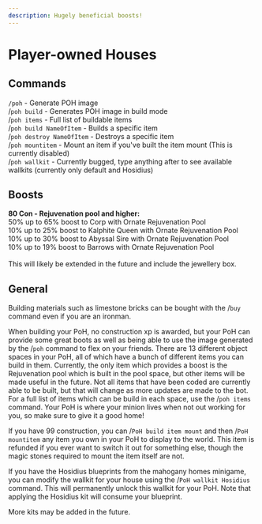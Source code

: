 ```yaml
---
description: Hugely beneficial boosts!
---
```


# Player-owned Houses

## Commands

`/poh` - Generate POH image\
/`poh build` - Generates POH image in build mode\
/`poh items` - Full list of buildable items\
/`poh build NameOfItem` - Builds a specific item\
/`poh destroy NameOfItem` - Destroys a specific item\
/`poh mountitem` - Mount an item if you've built the item mount (This is currently disabled)\
/`poh wallkit` - Currently bugged, type anything after to see available wallkits (currently only default and Hosidius)&#x20;

## Boosts

**80 Con - Rejuvenation pool and higher:**\
50% up to 65% boost to Corp with Ornate Rejuvenation Pool\
10% up to 25% boost to Kalphite Queen with Ornate Rejuvenation Pool\
10% up to 30% boost to Abyssal Sire with Ornate Rejuvenation Pool\
10% up to 19% boost to Barrows with Ornate Rejuvenation Pool\
\
This will likely be extended in the future and include the jewellery box.

## General

Building materials such as limestone bricks can be bought with the /`buy` command even if you are an ironman.

When building your PoH, no construction xp is awarded, but your PoH can provide some great boots as well as being able to use the image generated by the /`poh` command to flex on your friends. There are 13 different object spaces in your PoH, all of which have a bunch of different items you can build in them. Currently, the only item which provides a boost is the Rejuvenation pool which is built in the pool space, but other items will be made useful in the future. Not all items that have been coded are currently able to be built, but that will change as more updates are made to the bot. For a full list of items which can be build in each space, use the /`poh items` command. Your PoH is where your minion lives when not out working for you, so make sure to give it a good home!

If you have 99 construction, you can /`PoH build item mount` and then /`PoH mountitem` any item you own in your PoH to display to the world. This item is refunded if you ever want to switch it out for something else, though the magic stones required to mount the item itself are not.

If you have the Hosidius blueprints from the mahogany homes minigame, you can modify the wallkit for your house using the /`PoH wallkit Hosidius` command. This will permanently unlock this wallkit for your PoH. Note that applying the Hosidius kit will consume your blueprint.&#x20;

More kits may be added in the future.
